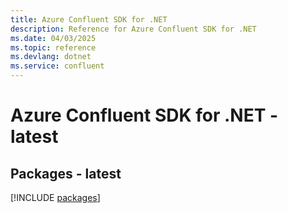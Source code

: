 ```yaml
---
title: Azure Confluent SDK for .NET
description: Reference for Azure Confluent SDK for .NET
ms.date: 04/03/2025
ms.topic: reference
ms.devlang: dotnet
ms.service: confluent
---
```

# Azure Confluent SDK for .NET - latest
## Packages - latest
[!INCLUDE [packages](confluent-index.md)]
